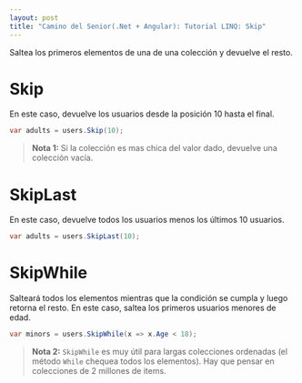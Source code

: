 ```yaml
---
layout: post
title: "Camino del Senior(.Net + Angular): Tutorial LINQ: Skip"
---
```


Saltea los primeros elementos de <!--more-->una de una colección y devuelve el resto.

# Skip
En este caso, devuelve los usuarios desde la posición 10 hasta el final.

```csharp
var adults = users.Skip(10);
```
> **Nota 1:** Si la colección es mas chica del valor dado, devuelve una colección vacía.

# SkipLast
En este caso, devuelve todos los usuarios menos los últimos 10 usuarios.

```csharp
var adults = users.SkipLast(10);
```

# SkipWhile
Salteará todos los elementos mientras que la condición se cumpla y luego retorna el resto.
En este caso, saltea los primeros usuarios menores de edad.

```csharp
var minors = users.SkipWhile(x => x.Age < 18);
```
> **Nota 2:** `SkipWhile` es muy útil para largas colecciones ordenadas (el método `While` chequea todos los elementos). Hay que pensar en colecciones de 2 millones de items.